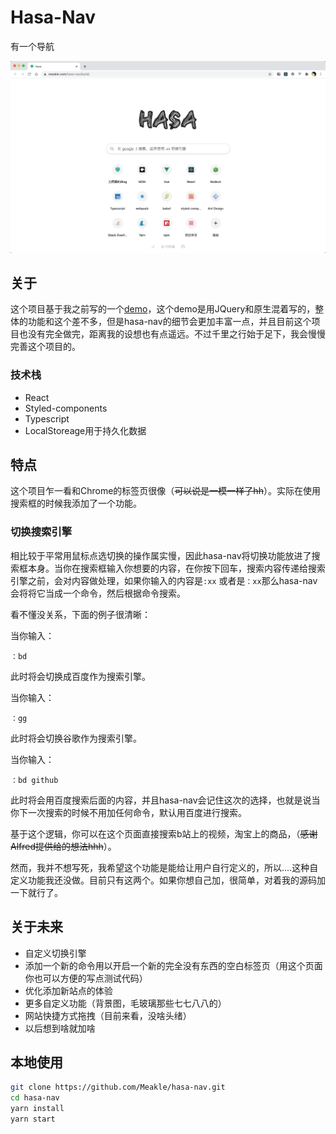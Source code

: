 # Hasa-Nav

有一个导航

![有一个导航](./hasaNav.png)



## 关于

这个项目基于我之前写的一个[demo](https://github.com/Meakle/demo)，这个demo是用JQuery和原生混着写的，整体的功能和这个差不多，但是hasa-nav的细节会更加丰富一点，并且目前这个项目也没有完全做完，距离我的设想也有点遥远。不过千里之行始于足下，我会慢慢完善这个项目的。



### 技术栈

* React
* Styled-components
* Typescript
* LocalStoreage用于持久化数据



## 特点

这个项目乍一看和Chrome的标签页很像（~~可以说是一模一样了hh~~）。实际在使用搜索框的时候我添加了一个功能。

### 切换搜索引擎

相比较于平常用鼠标点选切换的操作属实慢，因此hasa-nav将切换功能放进了搜索框本身。当你在搜索框输入你想要的内容，在你按下回车，搜索内容传递给搜索引擎之前，会对内容做处理，如果你输入的内容是`:xx` 或者是`：xx`那么hasa-nav会将将它当成一个命令，然后根据命令搜索。



看不懂没关系，下面的例子很清晰：

当你输入：

```
：bd
```

此时将会切换成百度作为搜索引擎。



当你输入：

```
：gg
```

此时将会切换谷歌作为搜索引擎。



当你输入：

```
：bd github
```

此时将会用百度搜索后面的内容，并且hasa-nav会记住这次的选择，也就是说当你下一次搜索的时候不用加任何命令，默认用百度进行搜索。



基于这个逻辑，你可以在这个页面直接搜索b站上的视频，淘宝上的商品，（~~感谢Alfred提供给的想法hhh~~）。



然而，我并不想写死，我希望这个功能是能给让用户自行定义的，所以....这种自定义功能我还没做。目前只有这两个。如果你想自己加，很简单，对着我的源码加一下就行了。



## 关于未来

* 自定义切换引擎
* 添加一个新的命令用以开启一个新的完全没有东西的空白标签页（用这个页面你也可以方便的写点测试代码）
* 优化添加新站点的体验
* 更多自定义功能（背景图，毛玻璃那些七七八八的）
* 网站快捷方式拖拽（目前来看，没啥头绪）
* 以后想到啥就加啥



## 本地使用

```sh
git clone https://github.com/Meakle/hasa-nav.git
cd hasa-nav
yarn install
yarn start
```





